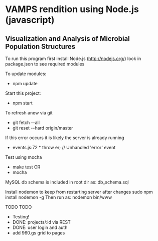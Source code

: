 VAMPS rendition using Node.js (javascript)
=========
Visualization and Analysis of Microbial Population Structures
-----------------

To run this program first install Node.js (http://nodejs.org/)
look in package.json to see required modules

To update modules:
  * npm update

Start this project:
  * npm start

To refresh anew via git
  * git fetch --all
  * git reset --hard origin/master

If this error occurs it is likely
the server is already running
  * events.js:72
        * throw er; // Unhandled 'error' event

Test using mocha
  * make test
  OR
  * mocha

MySQL db schema is included in root dir as: db_schema.sql

Install nodemon to keep from restarting server after changes
sudo npm install nodemon -g
Then run as: nodemon bin/www  

TODO TODO
  * Testing!
  * DONE:   projects/:id via REST
  * DONE:   user login and auth
  * add 960.gs grid to pages
